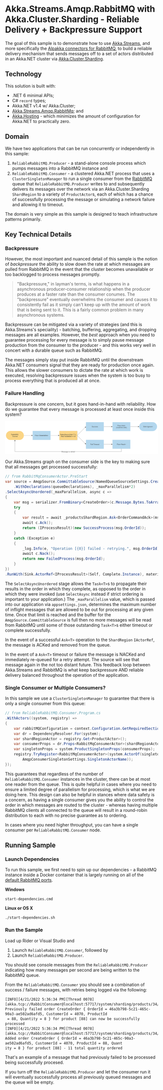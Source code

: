 # Akka.Streams.Amqp.RabbitMQ with Akka.Cluster.Sharding - Reliable Delivery + Backpressure Support

The goal of this sample is to demonstrate how to use [Akka.Streams](https://getakka.net/articles/streams/introduction.html), and more specifically the [Alpakka connectors for RabbitMQ](https://github.com/akkadotnet/Alpakka), to build a reliable delivery mechanism that sends messages off to a set of actors distributed in an Akka.NET cluster via [Akka.Cluster.Sharding](https://getakka.net/articles/clustering/cluster-sharding.html).

## Technology

This solution is built with:

- .NET 6 minimal APIs;
- C# `record` types;
- Akka.NET v1.4 w/ Akka.Cluster;
- [Akka.Streams.Amqp.RabbitMq](https://www.nuget.org/packages/Akka.Streams.Amqp.RabbitMq); and
- [Akka.Hosting](https://github.com/akkadotnet/Akka.Hosting) - which minimizes the amount of configuration for Akka.NET to practically zero.

## Domain

We have two applications that can be run concurrently or independently in this sample:

1. `ReliableRabbitMQ.Producer` - a stand-alone console process which pumps messages into a RabbitMQ instance and
2. `ReliableRabbitMQ.Consumer` - a clustered Akka.NET process that uses a `ClusterSingletonManager` to run a single consumer from the [RabbitMQ](https://www.rabbitmq.com/) queue that `ReliableRabbitMQ.Producer` writes to and subsequently delivers its messages over the network via an Akka.Cluster.Sharding `ShardRegion` to a variety of `ProductActor`s, each of which has a chance of successfully processing the message or simulating a network failure and allowing it to timeout.

The domain is very simple as this sample is designed to teach infrastructure patterns primarily.

## Key Technical Details

### Backpressure

However, the most important and nuanced detail of this sample is the notion of _backpressure_ the ability to slow down the rate at which messages are pulled from RabbitMQ in the event that the cluster becomes unavailable or too backlogged to process messages promptly.

> "Backpressure," in layman's terms, is what happens in a asynchronous producer-consumer relationship when the producer produces at a faster rate than the consumer conumes. The "backpressure" eventually overwhelms the consumer and causes it to consistently fail as it simply can't keep up with the amount of work that is being sent to it. This is a fairly common problem in many asynchronous systems.

Backpressure can be mitigated via a variety of strategies (and this is Akka.Streams's speciality) - batching, buffering, aggregating, and dropping messages are all examples. However, the _best_ approach when you need to guarantee processing for every message is to simply pause message production from the consumer to the producer - and this works very well in concert with a durable queue such as RabbitMQ. 

The messages simply stay put inside RabbitMQ until the downstream Akka.NET consumers signal that they are ready for production once again. This allows the slower consumers to dictate the rate at which work is executed, resolving backpressure issues when the system is too busy to process everything that is produced all at once.

### Failure Handling

Backpressure is one concern, but it goes hand-in-hand with reliability. How do we guarantee that every message is processed at least once inside this system?

![RabbitMQ Akka.NET Streams Consumer + Retry](images/rabbitMQ-backpressure.png)

Our Akka.Streams graph on the consumer side is the key to making sure that all messages get processed successfully:

```csharp
// from RabbitMqConsumerActor.PreStart
var source = AmqpSource.CommittableSource(NamedQueueSourceSettings.Create(_connectionDetails, queueName)
    .WithDeclarations(queueDeclarations), _maxParallelism*2)
.SelectAsyncUnordered(_maxParallelism, async c =>
{
    var msg = serializer.FromBinary<CreateOrder>(c.Message.Bytes.ToArray());
    try
    {
        var result = await _productsShardRegion.Ask<OrderCommandAck>(msg, TimeSpan.FromSeconds(3));
        await c.Ack();
        return (IProcessResult)(new SuccessProcess(msg.OrderId));
    }
    catch (Exception e)
    {
        _log.Info(e, "Operation [{0}] failed - retrying.", msg.OrderId);
        await c.Nack();
        return new FailedProcess(msg.OrderId);
    }
})
.RunWith(Sink.ActorRef<IProcessResult>(Self, Complete.Instance), materializer);
```

The `SelectAsyncUnordered` stage allows the `Task<T>`s to propagate their results in the order in which they complete, as opposed to the order in which they were invoked (use `SelectAsync` instead if strict ordering is important to your application.) The `_maxParallelism` value, which is passed into our application via `appsettings.json`, determines the maximum number of inflight messages that are allowed to be out for processing at any given time. Once that limit is reached and the buffer for the `AmqpSource.CommittableSource` is full then no more messages will be read from RabbitMQ until some of those outstanding `Task<T>`s either timeout or complete successfully.

In the event of a successful `Ask<T>` operation to the `ShardRegion` `IActorRef`, the message is ACKed and removed from the queue.

In the event of a `Ask<T>` timeout or failure the message is NACKed and immediately re-queued for a retry attempt. The source will see that message again in the not too distant future. This feedback loop between Akka.Streams and RabbitMQ is what keep backpressure AND reliable delivery balanced throughout the operation of the application.

### Single Consumer or Multiple Consumers?

In this sample we use a `ClusterSingletonManager` to guarantee that there is only a single consumer from this queue:

```csharp
// from ReliableRabbitMQ.Consumer.Program.cs
.WithActors((system, registry) =>
{
    var rabbitMQConfiguration = context.Configuration.GetRequiredSection("RabbitMQ").Get<RabbitMQSettings>();
    var dr = DependencyResolver.For(system);
    var shardRegionActor = registry.Get<ProductActor>();
    var consumerProps = dr.Props<RabbitMqConsumerActor>(shardRegionActor, rabbitMQConfiguration.MaxParallelism);
    var singletonProps = system.ProductSingletonProps(consumerProps);
    registry.TryRegister<RabbitMqConsumerActor>(system.ActorOf(singletonProps,
        AmqpConsumerSingletonSettings.SingletonActorName));
});
```

This guarantees that regardless of the number of `ReliableRabbitMQ.Consumer` instances in the cluster, there can be at most one reader from the queue. This is quite helpful in cases where you need to ensure a limited degree of parallelism for processing, which is what we are doing here. This design can also be helpful in stances where data safety is a concern, as having a single consumer gives you the ability to control the order in which messages are routed to the cluster - whereas having multiple RabbitMQ clients all connected to the queue will result in a round-robin distribution to each with no precise guarantee as to ordering.

In cases where you need higher throughput, you can have a single consumer per `ReliableRabbitMQ.Consumer` node.

## Running Sample

### Launch Dependencies

To run this sample, we first need to spin up our dependencies - a RabbitMQ instance inside a Docker container that is largely running on all of the [default RabbitMQ ports](https://www.rabbitmq.com/networking.html).

**Windows**

```shell
start-dependencies.cmd
```

**Linux or OS X**

```shell
./start-dependencies.sh
```

### Run the Sample

Load up Rider or Visual Studio and

1. Launch `ReliableRabbitMQ.Consumer`, followed by
2. Launch `ReliableRabbitMQ.Producer`.

You should see console messages from the `ReliableRabbitMQ.Producer` indicating how many messages per second are being written to the RabbitMQ queue.

From the `ReliableRabbitMQ.Consumer` you should see a combination of success / failure messages, with retries being logged via the following:

```
[INFO][4/21/2022 5:36:34 PM][Thread 0078][akka.tcp://RabbitConsumer@localhost:57717/system/sharding/products/34/88] Previously failed order CreateOrder { OrderId = 46a3b798-5c21-465c-90a3-ae502ad6afd5, CustomerId = 4070, ProductId
 = 88, Quantity = 8 } for product [88] can now be successfully processed
[INFO][4/21/2022 5:36:34 PM][Thread 0078][akka.tcp://RabbitConsumer@localhost:57717/system/sharding/products/34/88] Added order CreateOrder { OrderId = 46a3b798-5c21-465c-90a3-ae502ad6afd5, CustomerId = 4070, ProductId = 88, Quant
ity = 8 } for product [88] - 11 total quantity ordered

```

That's an example of a message that had previously failed to be processed being successfully procesed.

If you turn off the `ReliableRabbitMQ.Producer` and let the consumer run it will eventually successfully process all previously queued messages and the queue will be empty.